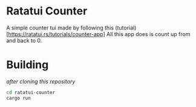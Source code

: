 # Ratatui Counter
A simple counter tui made by following this (tutorial)[https://ratatui.rs/tutorials/counter-app]
All this app does is count up from and back to 0.

# Building
*after cloning this repository*

```sh
cd ratatui-counter
cargo run

```
